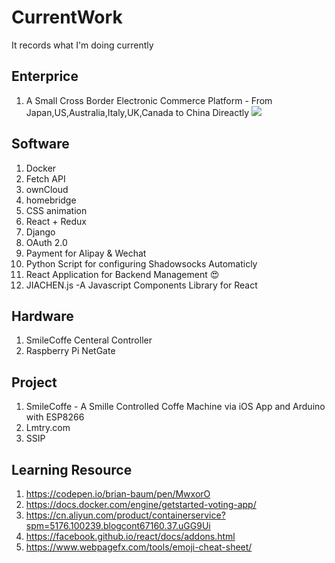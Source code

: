 # CurrentWork
It records what I'm doing currently
## Enterprice
  1. A Small Cross Border Electronic Commerce Platform - From Japan,US,Australia,Italy,UK,Canada to China Direactly 
  ![]("https://cdn0.iconfinder.com/data/icons/octicons/1024/database-128.png")
## Software
  1. Docker 
  2. Fetch API
  3. ownCloud
  4. homebridge
  5. CSS animation
  6. React + Redux
  7. Django
  8. OAuth 2.0
  9. Payment for Alipay & Wechat
  10. Python Script for configuring Shadowsocks Automaticly
  11. React Application for Backend Management :heart_eyes:
  12. JIACHEN.js -A Javascript Components Library for React 
  
## Hardware
  1. SmileCoffe Centeral Controller 
  2. Raspberry Pi NetGate
## Project
  1. SmileCoffe - A Smille Controlled Coffe Machine via iOS App and Arduino with ESP8266
  2. Lmtry.com
  3. SSIP
## Learning Resource
  1. https://codepen.io/brian-baum/pen/MwxorO
  2. https://docs.docker.com/engine/getstarted-voting-app/
  3. https://cn.aliyun.com/product/containerservice?spm=5176.100239.blogcont67160.37.uGG9Ui
  4. https://facebook.github.io/react/docs/addons.html
  5. https://www.webpagefx.com/tools/emoji-cheat-sheet/
